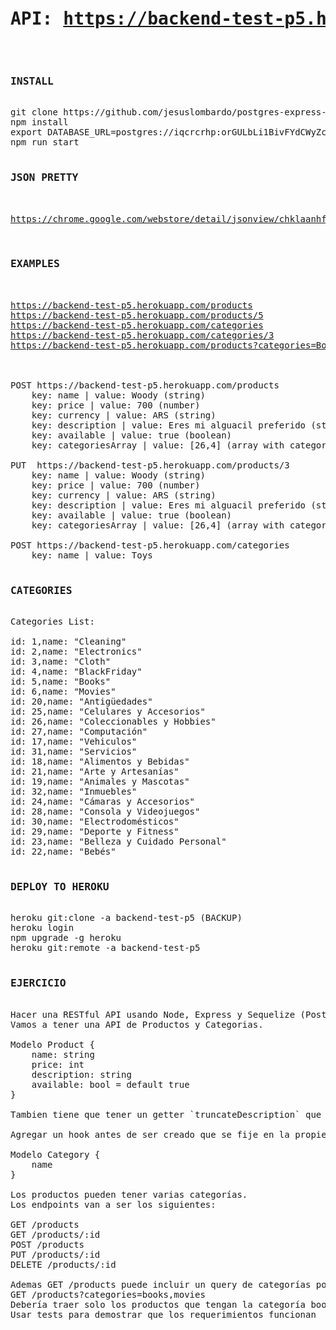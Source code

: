 <pre>

<h1>API: <a href="https://backend-test-p5.herokuapp.com/">https://backend-test-p5.herokuapp.com/</a></h1>

<h3>INSTALL</h3>
git clone https://github.com/jesuslombardo/postgres-express-react-node-products.git
npm install
export DATABASE_URL=postgres://iqcrcrhp:orGULbLi1BivFYdCWyZc8Brs74cO3ozl@isilo.db.elephantsql.com:5432/iqcrcrhp
npm run start

<h3>JSON PRETTY</h3>
<a href="https://chrome.google.com/webstore/detail/jsonview/chklaanhfefbnpoihckbnefhakgolnmc">
https://chrome.google.com/webstore/detail/jsonview/chklaanhfefbnpoihckbnefhakgolnmc
</a>

<h3>EXAMPLES</h3>

<a href="https://backend-test-p5.herokuapp.com/products">https://backend-test-p5.herokuapp.com/products</a>
<a href="https://backend-test-p5.herokuapp.com/products/5">https://backend-test-p5.herokuapp.com/products/5</a>
<a href="https://backend-test-p5.herokuapp.com/categories">https://backend-test-p5.herokuapp.com/categories</a>
<a href="https://backend-test-p5.herokuapp.com/categories/3">https://backend-test-p5.herokuapp.com/categories/3</a>
<a href="https://backend-test-p5.herokuapp.com/products?categories=Books,Movies">https://backend-test-p5.herokuapp.com/products?categories=Books,Movies</a>


	
POST https://backend-test-p5.herokuapp.com/products
	key: name | value: Woody (string)
	key: price | value: 700 (number)
	key: currency | value: ARS (string)
	key: description | value: Eres mi alguacil preferido (string)
	key: available | value: true (boolean)
	key: categoriesArray | value: [26,4] (array with categories id's)

PUT  https://backend-test-p5.herokuapp.com/products/3
	key: name | value: Woody (string)
	key: price | value: 700 (number)
	key: currency | value: ARS (string)
	key: description | value: Eres mi alguacil preferido (string)
	key: available | value: true (boolean)
	key: categoriesArray | value: [26,4] (array with categories id's)--> Old categories are destroyed

POST https://backend-test-p5.herokuapp.com/categories
	key: name | value: Toys

<h3>CATEGORIES</h3>
Categories List:

id: 1,name: "Cleaning"
id: 2,name: "Electronics"
id: 3,name: "Cloth"
id: 4,name: "BlackFriday"
id: 5,name: "Books"
id: 6,name: "Movies"
id: 20,name: "Antigüedades"
id: 25,name: "Celulares y Accesorios"
id: 26,name: "Coleccionables y Hobbies"
id: 27,name: "Computación"
id: 17,name: "Vehiculos"
id: 31,name: "Servicios"
id: 18,name: "Alimentos y Bebidas"
id: 21,name: "Arte y Artesanías"
id: 19,name: "Animales y Mascotas"
id: 32,name: "Inmuebles"
id: 24,name: "Cámaras y Accesorios"
id: 28,name: "Consola y Videojuegos"
id: 30,name: "Electrodomésticos"
id: 29,name: "Deporte y Fitness"
id: 23,name: "Belleza y Cuidado Personal"
id: 22,name: "Bebés"

<h3>DEPLOY TO HEROKU</h3>
heroku git:clone -a backend-test-p5 (BACKUP)
heroku login
npm upgrade -g heroku
heroku git:remote -a backend-test-p5

<h3>EJERCICIO</h3>
Hacer una RESTful API usando Node, Express y Sequelize (Postgres)
Vamos a tener una API de Productos y Categorias. 

Modelo Product {
	name: string
	price: int
	description: string
	available: bool = default true
}

Tambien tiene que tener un getter `truncateDescription` que devuelva la descripción truncada a solo 20 caracteres y termine con ‘…’

Agregar un hook antes de ser creado que se fije en la propiedad currency que fue enviada, si esta en ‘USD’ guardar el precio como vino, si esta en ‘ARS’ cambiar el precio a Dólares.

Modelo Category {
	name
}

Los productos pueden tener varias categorías.
Los endpoints van a ser los siguientes:

GET /products
GET /products/:id
POST /products
PUT /products/:id
DELETE /products/:id

Ademas GET /products puede incluir un query de categorías por ejemplo:
GET /products?categories=books,movies
Debería traer solo los productos que tengan la categoría book o movies
Usar tests para demostrar que los requerimientos funcionan

</pre>
